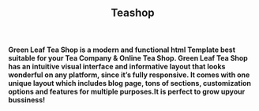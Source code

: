 <h2 style="text-align:center;">Teashop</h2>
<br/>
<h4>Green Leaf Tea Shop is a modern and functional html Template best suitable for your Tea Company & Online Tea Shop. Green Leaf Tea Shop has an intuitive visual interface and informative layout that looks wonderful on any platform, since it’s fully responsive. It comes with one unique layout which includes blog page, tons of sections, customization options and features for multiple purposes.It is perfect to grow upyour bussiness!
</h4>
